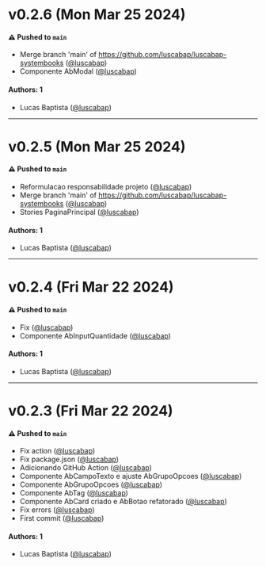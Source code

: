 # v0.2.6 (Mon Mar 25 2024)

#### ⚠️ Pushed to `main`

- Merge branch 'main' of https://github.com/luscabap/luscabap-systembooks ([@luscabap](https://github.com/luscabap))
- Componente AbModal ([@luscabap](https://github.com/luscabap))

#### Authors: 1

- Lucas Baptista ([@luscabap](https://github.com/luscabap))

---

# v0.2.5 (Mon Mar 25 2024)

#### ⚠️ Pushed to `main`

- Reformulacao responsabilidade projeto ([@luscabap](https://github.com/luscabap))
- Merge branch 'main' of https://github.com/luscabap/luscabap-systembooks ([@luscabap](https://github.com/luscabap))
- Stories PaginaPrincipal ([@luscabap](https://github.com/luscabap))

#### Authors: 1

- Lucas Baptista ([@luscabap](https://github.com/luscabap))

---

# v0.2.4 (Fri Mar 22 2024)

#### ⚠️ Pushed to `main`

- Fix ([@luscabap](https://github.com/luscabap))
- Componente AbInputQuantidade ([@luscabap](https://github.com/luscabap))

#### Authors: 1

- Lucas Baptista ([@luscabap](https://github.com/luscabap))

---

# v0.2.3 (Fri Mar 22 2024)

#### ⚠️ Pushed to `main`

- Fix action ([@luscabap](https://github.com/luscabap))
- Fix package.json ([@luscabap](https://github.com/luscabap))
- Adicionando GitHub Action ([@luscabap](https://github.com/luscabap))
- Componente AbCampoTexto e ajuste AbGrupoOpcoes ([@luscabap](https://github.com/luscabap))
- Componente AbGrupoOpcoes ([@luscabap](https://github.com/luscabap))
- Componente AbTag ([@luscabap](https://github.com/luscabap))
- Componente AbCard criado e AbBotao refatorado ([@luscabap](https://github.com/luscabap))
- Fix errors ([@luscabap](https://github.com/luscabap))
- First commit ([@luscabap](https://github.com/luscabap))

#### Authors: 1

- Lucas Baptista ([@luscabap](https://github.com/luscabap))
